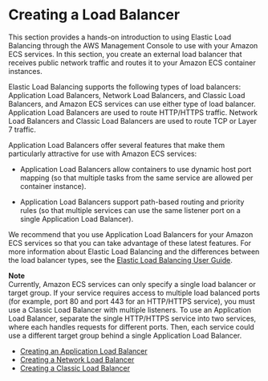 # Creating a Load Balancer<a name="create-load-balancer"></a>

This section provides a hands\-on introduction to using Elastic Load Balancing through the AWS Management Console to use with your Amazon ECS services\. In this section, you create an external load balancer that receives public network traffic and routes it to your Amazon ECS container instances\.

Elastic Load Balancing supports the following types of load balancers: Application Load Balancers, Network Load Balancers, and Classic Load Balancers, and Amazon ECS services can use either type of load balancer\. Application Load Balancers are used to route HTTP/HTTPS traffic\. Network Load Balancers and Classic Load Balancers are used to route TCP or Layer 7 traffic\.

Application Load Balancers offer several features that make them particularly attractive for use with Amazon ECS services:

+ Application Load Balancers allow containers to use dynamic host port mapping \(so that multiple tasks from the same service are allowed per container instance\)\.

+ Application Load Balancers support path\-based routing and priority rules \(so that multiple services can use the same listener port on a single Application Load Balancer\)\.

We recommend that you use Application Load Balancers for your Amazon ECS services so that you can take advantage of these latest features\. For more information about Elastic Load Balancing and the differences between the load balancer types, see the [Elastic Load Balancing User Guide](http://docs.aws.amazon.com/elasticloadbalancing/latest/userguide/)\.

**Note**  
Currently, Amazon ECS services can only specify a single load balancer or target group\. If your service requires access to multiple load balanced ports \(for example, port 80 and port 443 for an HTTP/HTTPS service\), you must use a Classic Load Balancer with multiple listeners\. To use an Application Load Balancer, separate the single HTTP/HTTPS service into two services, where each handles requests for different ports\. Then, each service could use a different target group behind a single Application Load Balancer\.


+ [Creating an Application Load Balancer](create-application-load-balancer.md)
+ [Creating a Network Load Balancer](create-network-load-balancer.md)
+ [Creating a Classic Load Balancer](create-standard-load-balancer.md)